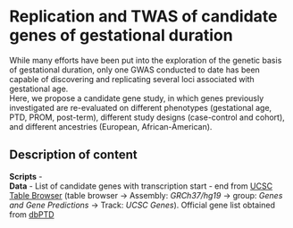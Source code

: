 # Replication and TWAS of candidate genes of gestational duration

While many efforts have been put into the exploration of the genetic basis of gestational duration, only one GWAS conducted to date has been capable of discovering and replicating several loci associated with gestational age.  
Here, we propose a candidate gene study, in which genes previously investigated are re-evaluated on different phenotypes (gestational age, PTD, PROM, post-term), different study designs (case-control and cohort), and different ancestries (European, African-American).  

## Description of content

**Scripts** -   
**Data** - List of candidate genes with transcription start - end from [UCSC Table Browser](https://genome.ucsc.edu/) (table browser -> Assembly: *GRCh37/hg19* -> group: *Genes and Gene Predictions* -> Track: *UCSC Genes*). Official gene list obtained from [dbPTD](http://ptbdb.cs.brown.edu/dbPTBv1.php)  



